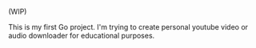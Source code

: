 (WIP)

This is my first Go project. I'm trying to create personal youtube video or audio downloader for educational purposes.

